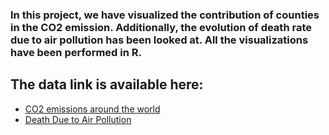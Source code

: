 ### In this project, we have visualized the contribution of counties in the CO2 emission. Additionally, the evolution of death rate due to air pollution has been looked at. All the visualizations have been performed in R.
## The data link is available here:
- [CO2 emissions around the world](https://www.kaggle.com/datasets/koustavghosh149/co2-emission-around-the-world)
- [Death Due to Air Pollution](https://www.kaggle.com/datasets/akshat0giri/death-due-to-air-pollution-19902017)

